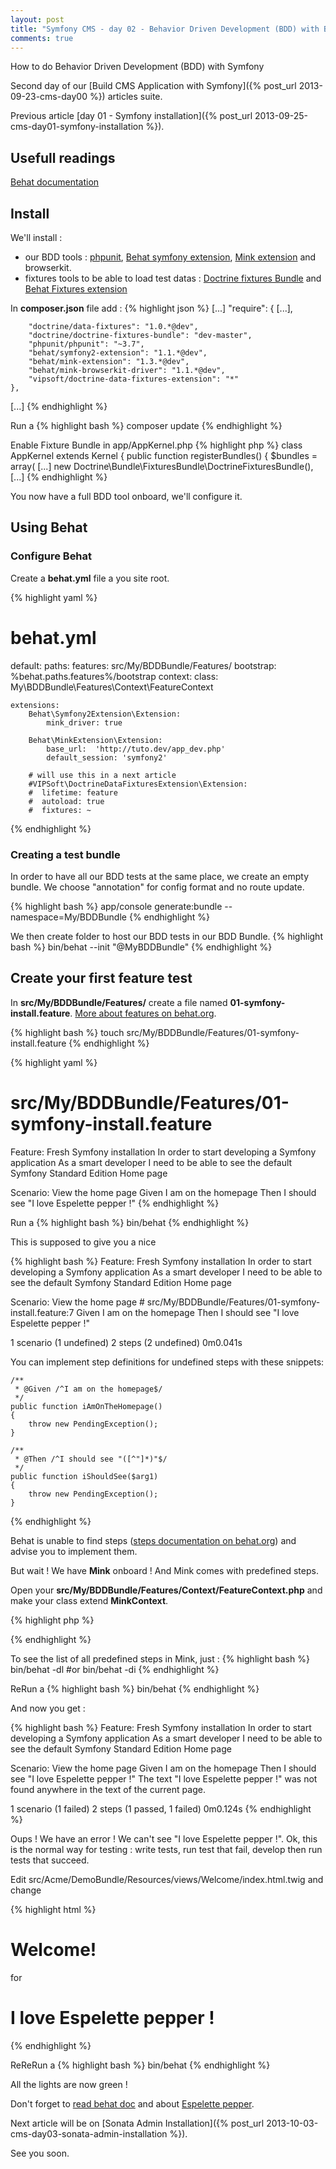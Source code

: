 ```yaml
---
layout: post
title: "Symfony CMS - day 02 - Behavior Driven Development (BDD) with Behat and Mink"
comments: true
---
```


How to do Behavior Driven Development (BDD) with Symfony

Second day of our [Build CMS Application with Symfony]({% post_url 2013-09-23-cms-day00 %}) articles suite.

Previous article [day 01 - Symfony installation]({% post_url 2013-09-25-cms-day01-symfony-installation %}).

## Usefull readings

[Behat documentation](http://behat.org/)

## Install

We'll install :

  - our BDD tools : [phpunit](https://github.com/sebastianbergmann/phpunit/), [Behat symfony extension](http://extensions.behat.org/symfony2/), [Mink extension](http://extensions.behat.org/mink/) and browserkit.
  - fixtures tools to be able to load test datas : [Doctrine fixtures Bundle](http://symfony.com/doc/current/bundles/DoctrineFixturesBundle/) and [Behat Fixtures extension](http://extensions.behat.org/doctrine-data-fixtures/)

In **composer.json** file add :
{% highlight json %}
[...]
    "require": {
        [...],

        "doctrine/data-fixtures": "1.0.*@dev",
        "doctrine/doctrine-fixtures-bundle": "dev-master",
        "phpunit/phpunit": "~3.7",
        "behat/symfony2-extension": "1.1.*@dev",
        "behat/mink-extension": "1.3.*@dev",
        "behat/mink-browserkit-driver": "1.1.*@dev",
        "vipsoft/doctrine-data-fixtures-extension": "*"
    },
[...]
{% endhighlight %}

Run a
{% highlight bash %}
composer update
{% endhighlight %}

Enable Fixture Bundle in app/AppKernel.php
{% highlight php %}
class AppKernel extends Kernel
{
    public function registerBundles()
    {
        $bundles = array(
          [...]
          new Doctrine\Bundle\FixturesBundle\DoctrineFixturesBundle(),
[...]
{% endhighlight %}

You now have a full BDD tool onboard, we'll configure it.

## Using Behat

### Configure Behat

Create a **behat.yml** file a you site root.

{% highlight yaml %}
# behat.yml
default:
    paths:
        features: src/My/BDDBundle/Features/
        bootstrap: %behat.paths.features%/bootstrap
    context:
        class:  My\BDDBundle\Features\Context\FeatureContext

    extensions:
        Behat\Symfony2Extension\Extension:
            mink_driver: true

        Behat\MinkExtension\Extension:
            base_url:  'http://tuto.dev/app_dev.php'
            default_session: 'symfony2'

        # will use this in a next article
        #VIPSoft\DoctrineDataFixturesExtension\Extension:
        #  lifetime: feature
        #  autoload: true
        #  fixtures: ~
{% endhighlight %}

### Creating a test bundle

In order to have all our BDD tests at the same place, we create an empty bundle.
We choose "annotation" for config format and no route update.

{% highlight bash %}
app/console generate:bundle --namespace=My/BDDBundle
{% endhighlight %}

We then create folder to host our BDD tests in our BDD Bundle.
{% highlight bash %}
bin/behat --init "@MyBDDBundle"
{% endhighlight %}

## Create your first feature test

In **src/My/BDDBundle/Features/** create a file named **01-symfony-install.feature**. [More about features on behat.org](http://docs.behat.org/quick_intro.html#more-about-features).

{% highlight bash %}
touch src/My/BDDBundle/Features/01-symfony-install.feature
{% endhighlight %}

{% highlight yaml %}
# src/My/BDDBundle/Features/01-symfony-install.feature
Feature: Fresh Symfony installation
  In order to start developing a Symfony application
  As a smart developer
  I need to be able to see the default Symfony Standard Edition Home page

  Scenario: View the home page
    Given I am on the homepage
    Then I should see "I love Espelette pepper !"
{% endhighlight %}

Run a
{% highlight bash %}
bin/behat
{% endhighlight %}

This is supposed to give you a nice

{% highlight bash %}
Feature: Fresh Symfony installation
  In order to start developing a Symfony application
  As a smart developer
  I need to be able to see the default Symfony Standard Edition Home page

  Scenario: View the home page # src/My/BDDBundle/Features/01-symfony-install.feature:7
    Given I am on the homepage
    Then I should see "I love Espelette pepper !"

1 scenario (1 undefined)
2 steps (2 undefined)
0m0.041s

You can implement step definitions for undefined steps with these snippets:

    /**
     * @Given /^I am on the homepage$/
     */
    public function iAmOnTheHomepage()
    {
        throw new PendingException();
    }

    /**
     * @Then /^I should see "([^"]*)"$/
     */
    public function iShouldSee($arg1)
    {
        throw new PendingException();
    }
{% endhighlight %}

Behat is unable to find steps ([steps documentation on behat.org](http://docs.behat.org/quick_intro.html#more-about-steps)) and advise you to implement them.

But wait ! We have **Mink** onboard ! And Mink comes with predefined steps.

Open your **src/My/BDDBundle/Features/Context/FeatureContext.php** and make your class extend **MinkContext**.

{% highlight php %}
<?php

  namespace My\BDDBundle\Features\Context;

  use Behat\Symfony2Extension\Context\KernelAwareInterface,
      Symfony\Component\HttpKernel\KernelInterface;

  use Behat\Behat\Exception\PendingException;
  use Behat\MinkExtension\Context\MinkContext;

  /**
   * Feature context.
   */
  class FeatureContext extends MinkContext
                    implements KernelAwareInterface
  {
    ...
  }
  ?>
{% endhighlight %}

To see the list of all predefined steps in Mink, just :
{% highlight bash %}
bin/behat -dl
#or
bin/behat -di
{% endhighlight %}

ReRun a
{% highlight bash %}
bin/behat
{% endhighlight %}

And now you get :

{% highlight bash %}
Feature: Fresh Symfony installation
  In order to start developing a Symfony application
  As a smart developer
  I need to be able to see the default Symfony Standard Edition Home page

  Scenario: View the home page
    Given I am on the homepage
    Then I should see "I love Espelette pepper !"
      The text "I love Espelette pepper !" was not found anywhere in the text of the current page.

1 scenario (1 failed)
2 steps (1 passed, 1 failed)
0m0.124s
{% endhighlight %}

Oups ! We have an error ! We can't see "I love Espelette pepper !".
Ok, this is the normal way for testing : write tests, run test that fail, develop then run tests that succeed.

Edit src/Acme/DemoBundle/Resources/views/Welcome/index.html.twig and change

{% highlight html %}
<h1 class="title">Welcome!</h1>
for
<h1 class="title">I love Espelette pepper !</h1>
{% endhighlight %}

ReReRun a
{% highlight bash %}
bin/behat
{% endhighlight %}

All the lights are now green !

Don't forget to [read behat doc](http://docs.behat.org) and about [Espelette pepper](http://en.wikipedia.org/wiki/Espelette_pepper).

Next article will be on [Sonata Admin Installation]({% post_url 2013-10-03-cms-day03-sonata-admin-installation %}).

See you soon.